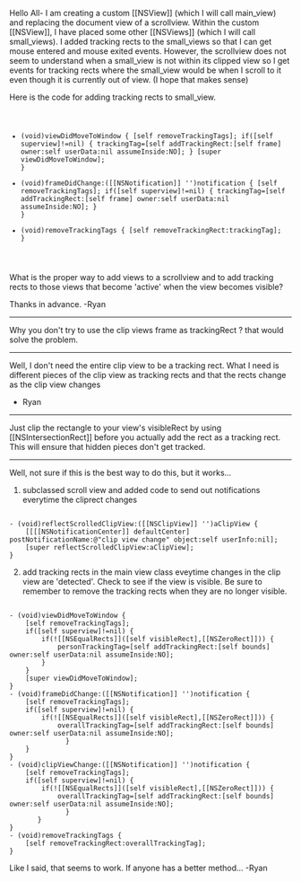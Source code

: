 

Hello All-
I am creating a custom [[NSView]] (which I will call main_view) and replacing the document view of a scrollview.  Within the custom [[NSView]], I have placed some other [[NSViews]] (which I will call small_views).  I added tracking rects to the small_views so that I can get mouse entered and mouse exited events.  However, the scrollview does not seem to understand when a small_view is not within its clipped view so I get events for tracking rects where the small_view would be when I scroll to it even though it is currently out of view.  (I hope that makes sense)

Here is the code for adding tracking rects to small_view.
<code>
- (void)viewDidMoveToWindow {
	[self removeTrackingTags];
	if([self superview]!=nil) {
		trackingTag=[self addTrackingRect:[self frame] owner:self userData:nil assumeInside:NO];
	}
	[super viewDidMoveToWindow];
}
- (void)frameDidChange:([[NSNotification]] '')notification {
	[self removeTrackingTags];
	if([self superview]!=nil) {
		trackingTag=[self addTrackingRect:[self frame] owner:self userData:nil assumeInside:NO];
	}
}
- (void)removeTrackingTags {
    [self removeTrackingRect:trackingTag];
}
</code>

What is the proper way to add views to a scrollview and to add tracking rects to those views that become 'active' when the view becomes visible?

Thanks in advance.
-Ryan

----
Why you don't try to use the clip views frame as trackingRect ? that would solve the problem.

----
Well,  I don't need the entire clip view to be a tracking rect.  What I need is different pieces of the clip view as tracking rects and that the rects change as the clip view changes

- Ryan 

----
Just clip the rectangle to your view's visibleRect by using [[NSIntersectionRect]] before you actually add the rect as a tracking rect. This will ensure that hidden pieces don't get tracked.

----
Well, not sure if this is the best way to do this, but it works...
1) subclassed scroll view and added code to send out notifications everytime the cliprect changes

<code>
- (void)reflectScrolledClipView:([[NSClipView]] '')aClipView {
	[[[[NSNotificationCenter]] defaultCenter] postNotificationName:@"clip view change" object:self userInfo:nil];
	[super reflectScrolledClipView:aClipView];
}
</code>

2) add tracking rects in the main view class eveytime changes in the clip view are 'detected'.  Check to see if the view is visible.  Be sure to remember to remove the tracking rects when they are no longer visible.

<code>
- (void)viewDidMoveToWindow {
	[self removeTrackingTags];
	if([self superview]!=nil) {
		if(![[NSEqualRects]]([self visibleRect],[[NSZeroRect]])) {
			personTrackingTag=[self addTrackingRect:[self bounds] owner:self userData:nil assumeInside:NO];
		}
	}
	[super viewDidMoveToWindow];
}
- (void)frameDidChange:([[NSNotification]] '')notification {
	[self removeTrackingTags];
	if([self superview]!=nil) {
		if(![[NSEqualRects]]([self visibleRect],[[NSZeroRect]])) {
			overallTrackingTag=[self addTrackingRect:[self bounds] owner:self userData:nil assumeInside:NO];
              }
	}
}
- (void)clipViewChange:([[NSNotification]] '')notification {
	[self removeTrackingTags];
	if([self superview]!=nil) {
		if(![[NSEqualRects]]([self visibleRect],[[NSZeroRect]])) {
			overallTrackingTag=[self addTrackingRect:[self bounds] owner:self userData:nil assumeInside:NO];
              }
       }
}
- (void)removeTrackingTags {
	[self removeTrackingRect:overallTrackingTag];
}
</code>

Like I said, that seems to work.  If anyone has a better method...
-Ryan